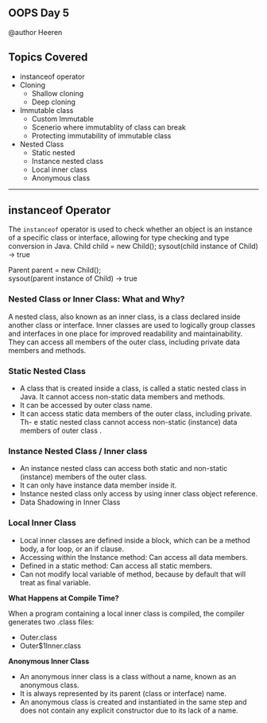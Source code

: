 ## OOPS Day 5

 @author Heeren

 **Topics Covered**
--------------
- instanceof operator
- Cloning
  - Shallow cloning 
  - Deep cloning 
- Immutable class
  - Custom Immutable
  - Scenerio where immutablity of class can break
  - Protecting immutability of immutable class
- Nested Class
    - Static nested
    - Instance nested class
    - Local inner class
    - Anonymous class
--------------
## instanceof Operator

The `instanceof` operator is used to check whether an object is an instance of a specific class or interface, allowing for type checking and type conversion in Java.
Child child = new Child();
sysout(child instance of Child) ->   true   
   
Parent parent = new Child();   
sysout(parent instance of Child) ->   true

###  Nested Class or Inner Class: What and Why?

A nested class, also known as an inner class, is a class declared inside another class or interface. Inner classes are used to logically group classes and interfaces in one place for improved readability and maintainability. They can access all members of the outer class, including private data members and methods.

### Static Nested Class

- A class that is created inside a class, is called a static nested class in Java. It cannot access non-static data members and methods. 
- It can be accessed by outer class name.
- It can access static data members of the outer class, including private.
Th- e static nested class cannot access non-static (instance) data members of outer class .


### Instance Nested Class / Inner class

- An instance nested class can access both static and non-static (instance) members of the outer class.
- It can only have instance data member inside it.
- Instance nested class only access by using inner class object reference.
- Data Shadowing in Inner Class

### Local Inner Class

- Local inner classes are defined inside a block, which can be a method body, a for loop, or an if clause.
- Accessing within the Instance method: Can access all data members.
- Defined in a static method: Can access all static members.
- Can not modify local variable of method, because by default that will treat as final variable.

**What Happens at Compile Time?**

When a program containing a local inner class is compiled, the compiler generates two .class files:

- Outer.class
- Outer$1Inner.class

**Anonymous Inner Class**

- An anonymous inner class is a class without a name, known as an anonymous class. 
- It is always represented by its parent (class or interface) name. 
- An anonymous class is created and instantiated in the same step and does not contain any explicit constructor due to its lack of a name.




